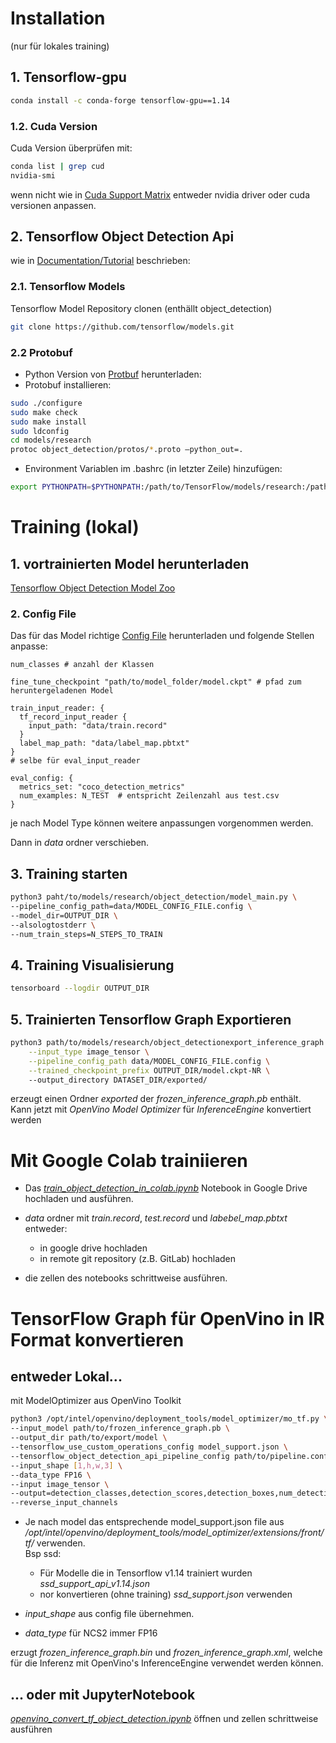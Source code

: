 # Installation

(nur für lokales training)

## 1. Tensorflow-gpu

```bash
conda install -c conda-forge tensorflow-gpu==1.14
```

### 1.2. Cuda Version

Cuda Version überprüfen mit:

```bash
conda list | grep cud
nvidia-smi
```
wenn nicht wie in [Cuda Support Matrix](https://docs.nvidia.com/deeplearning/sdk/cudnn-support-matrix/index.html)
entweder nvidia driver oder cuda versionen anpassen.


## 2. Tensorflow Object Detection Api

wie in [Documentation/Tutorial](https://tensorflow-object-detection-api-tutorial.readthedocs.io/en/latest/training.html) beschrieben:

### 2.1. Tensorflow Models
Tensorflow Model Repository clonen
(enthällt object_detection)

```bash
git clone https://github.com/tensorflow/models.git
```

### 2.2 Protobuf

* Python Version von [Protbuf](https://github.com/google/protobuf/releases) herunterladen: 
* Protobuf installieren:

```bash
sudo ./configure
sudo make check
sudo make install
sudo ldconfig
cd models/research
protoc object_detection/protos/*.proto –python_out=.
```
* Environment Variablen im .bashrc (in letzter Zeile) hinzufügen:
```bash
export PYTHONPATH=$PYTHONPATH:/path/to/TensorFlow/models/research:/path/to/TensorFlow/models/research/slim:/path/to/TensorFlow/models/research/object_detection
```


# Training (lokal)


## 1. vortrainierten Model herunterladen
 
[Tensorflow Object Detection Model Zoo](https://github.com/tensorflow/models/blob/master/research/object_detection/g3doc/detection_model_zoo.md)

### 2. Config File

Das für das Model richtige [Config File](https://github.com/tensorflow/models/tree/master/research/object_detection/samples/configs) herunterladen und folgende Stellen anpasse:  

```config
num_classes # anzahl der Klassen 
```

```
fine_tune_checkpoint "path/to/model_folder/model.ckpt" # pfad zum heruntergeladenen Model
```

```
train_input_reader: {
  tf_record_input_reader {
    input_path: "data/train.record"
  }
  label_map_path: "data/label_map.pbtxt"
}
# selbe für eval_input_reader
```

```
eval_config: {
  metrics_set: "coco_detection_metrics"
  num_examples: N_TEST  # entspricht Zeilenzahl aus test.csv
}
```
je nach Model Type können weitere anpassungen vorgenommen werden.

Dann in *data* ordner verschieben.


## 3. Training starten

```bash
python3 paht/to/models/research/object_detection/model_main.py \
--pipeline_config_path=data/MODEL_CONFIG_FILE.config \
--model_dir=OUTPUT_DIR \
--alsologtostderr \
--num_train_steps=N_STEPS_TO_TRAIN
```

## 4. Training Visualisierung

```bash
tensorboard --logdir OUTPUT_DIR
```

## 5. Trainierten Tensorflow Graph Exportieren

```bash
python3 path/to/models/research/object_detectionexport_inference_graph.py \
    --input_type image_tensor \
    --pipeline_config_path data/MODEL_CONFIG_FILE.config \
    --trained_checkpoint_prefix OUTPUT_DIR/model.ckpt-NR \ 
    --output_directory DATASET_DIR/exported/
```

erzeugt einen Ordner *exported* der *frozen_inference_graph.pb* enthält.  
Kann jetzt mit *OpenVino Model Optimizer* für *InferenceEngine* konvertiert werden


# Mit Google Colab trainiieren

* Das [*train_object_detection_in_colab.ipynb*](train_object_detection_in_colab.ipynb) Notebook in 
Google Drive hochladen und ausführen.

* *data* ordner mit *train.record*, *test.record* und *labebel_map.pbtxt* entweder:
  * in google drive hochladen
  * in remote git repository (z.B. GitLab) hochladen

* die zellen des notebooks schrittweise ausführen.


# TensorFlow Graph für OpenVino in IR Format konvertieren

## entweder Lokal...

mit ModelOptimizer aus OpenVino Toolkit

```bash
python3 /opt/intel/openvino/deployment_tools/model_optimizer/mo_tf.py \
--input_model path/to/frozen_inference_graph.pb \
--output_dir path/to/export/model \
--tensorflow_use_custom_operations_config model_support.json \
--tensorflow_object_detection_api_pipeline_config path/to/pipeline.config \
--input_shape [1,h,w,3] \
--data_type FP16 \
--input image_tensor \
--output=detection_classes,detection_scores,detection_boxes,num_detections \
--reverse_input_channels
```

* Je nach model das entsprechende model_support.json file aus */opt/intel/openvino/deployment_tools/model_optimizer/extensions/front/tf/* verwenden.  
Bsp ssd:
  * Für Modelle die in Tensorflow v1.14 trainiert wurden *ssd_support_api_v1.14.json*
  * nor konvertieren (ohne training) *ssd_support.json* verwenden

* *input_shape* aus config file übernehmen.  

* *data_type* für NCS2 immer FP16

erzugt *frozen_inference_graph.bin* und *frozen_inference_graph.xml*, welche für die Inferenz mit OpenVino's InferenceEngine 
verwendet werden können.

## ... oder mit JupyterNotebook

[*openvino_convert_tf_object_detection.ipynb*](openvino_convert_tf_object_detection.ipynb)
öffnen und 
zellen schrittweise ausführen